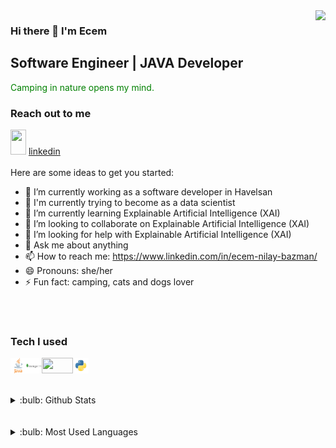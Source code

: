 <image src = "https://media.giphy.com/media/L0CKoFS2dYKqh48xcs/giphy.gif" align="right" weight= "200" height="200">

### Hi there 👋 I'm Ecem
## Software Engineer | JAVA Developer
<font color ="green">Camping in nature opens my mind. </font>

### Reach out to me
[linkedin]: https://www.linkedin.com/in/ecem-nilay-bazman/
<img height="40" width="25" color ="white" src="https://unpkg.com/simple-icons@v6/icons/linkedin.svg" /> [linkedin]
<br />
<br />
Here are some ideas to get you started:

- 🔭 I’m currently working as a software developer in Havelsan
- 🔭 I'm currently trying to become as a data scientist
- 🌱 I’m currently learning Explainable Artificial Intelligence (XAI)
- 👯 I’m looking to collaborate on Explainable Artificial Intelligence (XAI)
- 🤔 I’m looking for help with Explainable Artificial Intelligence (XAI)
- 💬 Ask me about anything
- 📫 How to reach me: https://www.linkedin.com/in/ecem-nilay-bazman/
- 😄 Pronouns: she/her
- ⚡ Fun fact: camping, cats and dogs lover
<br />
<br />

### Tech I used
<img height="25" width="25" src="https://raw.githubusercontent.com/github/explore/5b3600551e122a3277c2c5368af2ad5725ffa9a1/topics/java/java.png" /><img height="25" width="25" src="https://raw.githubusercontent.com/github/explore/80688e429a7d4ef2fca1e82350fe8e3517d3494d/topics/mongodb/mongodb.png" /><img height="25" width="50" src="https://www.osgi.org/images/logo/osgi.png" /><img height="25" width="25" src="https://raw.githubusercontent.com/github/explore/80688e429a7d4ef2fca1e82350fe8e3517d3494d/topics/python/python.png" />
<br />
<br />
<details> 
<summary> :bulb: Github Stats </summary>
<img src= "https://github-readme-stats.vercel.app/api?username=ecembazman&theme=radical" >
</details>
<br />
<br />
<details> 
<summary>:bulb: Most Used Languages </summary>
<img src= "https://github-readme-stats.vercel.app/api/top-langs/?username=ecembazman&layout=compact" >
</details>
